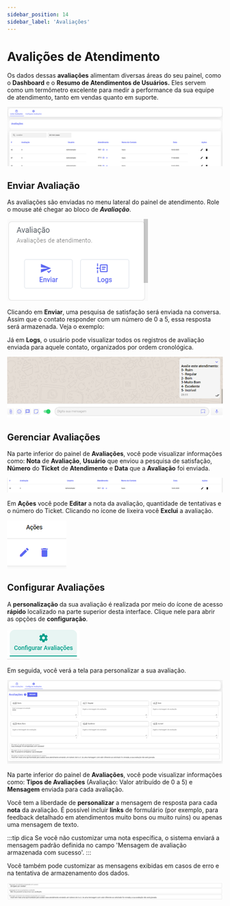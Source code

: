 ```yaml
---
sidebar_position: 14
sidebar_label: 'Avaliações'
---
```


# Avalições de Atendimento

Os dados dessas **avaliações** alimentam diversas áreas do seu painel, como o **Dashboard** e o **Resumo de Atendimentos de Usuários.** Eles servem como um termômetro excelente para medir a performance da sua equipe de atendimento, tanto em vendas quanto em suporte.

![alt text](image.png)

## Enviar Avaliação

As avaliações são enviadas no menu lateral do painel de atendimento. Role o mouse até chegar ao bloco de ***Avaliação***.

![alt text](image-1.png)

Clicando em **Enviar**, uma pesquisa de satisfação será enviada na conversa. Assim que o contato responder com um número de 0 a 5, essa resposta será armazenada. Veja o exemplo:

Já em **Logs**, o usuário pode visualizar todos os registros de avaliação enviada para aquele contato, organizados por ordem cronológica.

![alt text](image-2.png)

## Gerenciar Avaliações

Na parte inferior do painel de **Avaliações**, você pode visualizar informações como: **Nota** de **Avaliação**, **Usuário** que enviou a pesquisa de satisfação, **Número** do **Ticket** de **Atendimento** e **Data** que a **Avaliação** foi enviada.

![alt text](image-3.png)

Em **Ações** você pode **Editar** a nota da avaliação, quantidade de tentativas e o número do Ticket. Clicando no ícone de lixeira você **Exclui** a avaliação.

![alt text](image-4.png)

## Configurar Avaliações

A **personalização** da sua avaliação é realizada por meio do ícone de acesso **rápido** localizado na parte superior desta interface. Clique nele para abrir as opções de **configuração**.

![alt text](image-6.png)

Em seguida, você verá a tela para personalizar a sua avaliação.

![alt text](image-5.png)

Na parte inferior do painel de **Avaliações**, você pode visualizar informações como: **Tipos de Avaliações** (Avaliação: Valor atribuído de 0 a 5) e **Mensagem** enviada para cada avaliação.

Você tem a liberdade de **personalizar** a mensagem de resposta para cada **nota** da avaliação. É possível incluir **links** de formulário (por exemplo, para feedback detalhado em atendimentos muito bons ou muito ruins) ou apenas uma mensagem de texto. 

:::tip dica
Se você não customizar uma nota específica, o sistema enviará a mensagem padrão definida no campo 'Mensagem de avaliação armazenada com sucesso'.
:::

Você também pode customizar as mensagens exibidas em casos de erro e na tentativa de armazenamento dos dados.

![alt text](image-7.png)